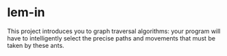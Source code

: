 # lem-in
This project introduces you to graph traversal algorithms: your program will have to intelligently select the precise paths and movements that must be taken by these ants.
